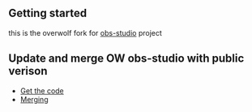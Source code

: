 ## Getting started

this is the overwolf fork for [obs-studio](https://github.com/obsproject/obs-studio) project

## Update and merge OW obs-studio with public verison

- [Get the code](update-process/get-the-code)
- [Merging ](update-process/merge)
